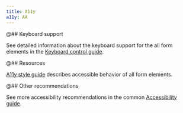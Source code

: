 ```yaml
---
title: A11y
a11y: AA
---
```


@## Keyboard support

See detailed information about the keyboard support for the all form elements in the [Keyboard control guide](/core-principles/a11y/a11y-keyboard/).

@## Resources

[A11y style guide](https://a11y-style-guide.com/style-guide/section-forms.html) describes accessible behavior of all form elements.

@## Other recommendations

See more accessibility recommendations in the common [Accessibility guide](/core-principles/a11y/).
